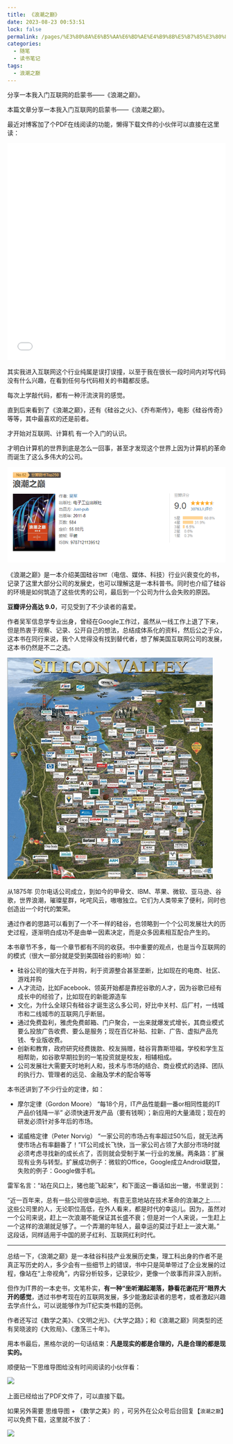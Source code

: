 ```yaml
---
title: 《浪潮之巅》
date: 2023-08-23 00:53:51
lock: false
permalink: /pages/%E3%80%8A%E6%B5%AA%E6%BD%AE%E4%B9%8B%E5%B7%85%E3%80%8B
categories:
  - 随笔
  - 读书笔记
tags:
  - 浪潮之巅
---
```



分享一本我入门互联网的启蒙书——《浪潮之巅》。



本篇文章分享一本我入门互联网的启蒙书——《浪潮之巅》。



最近对博客加了个PDF在线阅读的功能，懒得下载文件的小伙伴可以直接在这里读：

<iframe src="/pdf/《浪潮之巅》完整彩色版.pdf" width="100%" height="500" frameborder="0" > </iframe>

其实我进入互联网这个行业纯属是误打误撞，以至于我在很长一段时间内对写代码没有什么兴趣，在看到任何与代码相关的书籍都反感。

每次上学敲代码，都有一种汗流浃背的感觉。



直到后来看到了《浪潮之巅》，还有《硅谷之火》、《乔布斯传》，电影《硅谷传奇》等等，其中最喜欢的还是前者。



才开始对互联网、计算机 有一个入门的认识。

才明白计算机的世界到底是怎么一回事，甚至才发现这个世界上因为计算机的革命而诞生了这么多伟大的公司。



![](./picture/image-20220217225215356.png)

《浪潮之巅》是一本介绍美国硅谷`TMT`（电信、媒体、科技）行业兴衰变化的书，记录了这里大部分公司的发展史，也可以理解这是一本科普书。同时也介绍了硅谷的环境是如何筑造了这些优秀的公司，最后到一个公司为什么会失败的原因。



**豆瓣评分高达 9.0**，可见受到了不少读者的喜爱。

作者吴军信息学专业出身，曾经在Google工作过，虽然从一线工作上退了下来，但是热衷于观察、记录、公开自己的想法，总结成体系化的资料，然后公之于众，这本书在同行来说，我个人觉得没有找到替代者，想了解美国互联网公司的发展，这本书仍然是不二之选。



<img src="./picture/silicon_valley_company.jpg" style="zoom:50%;" />

从1875年 贝尔电话公司成立，到如今的甲骨文、IBM、苹果、微软、亚马逊、谷歌，世界浪潮，璀璨星群，叱咤风云，嗷嗷独立。它们为人类带来了便利，同时也创造出一个时代的繁荣。



通过作者的思路可以看到了一个不一样的硅谷，也领略到一个个公司发展壮大的历史过程，逐渐明白成功不是由单一因素决定，而是众多因素相互配合产生的。



本书章节不多，每一个章节都有不同的收获。书中重要的观点，也是当今互联网的的模式（很大一部分就是受到美国硅谷的影响）如：

- 硅谷公司的强大在于并购，利于资源整合甚至垄断，比如现在的电商、社区、游戏并购
- 人才流动，比如Facebook、领英开始都是靠挖谷歌的人才，因为谷歌已经有成长中的经验了，比如现在的新能源造车
- 文化，为什么全球只有硅谷才诞生这么多公司，好比中关村、后厂村，一线城市和二线城市的互联网几乎断层。
- 通过免费盈利，雅虎免费邮箱、门户聚合，一出来就爆发式增长，其商业模式要么投放广告收费、要么是服务；现在百亿补贴、拉新、广告、虚拟产品充钱、专业版收费。
- 创新和教育，政府研究经费拨款、校友捐赠，硅谷背靠斯坦福，学校和学生互相帮助，如谷歌早期拉到的一笔投资就是校友，相辅相成。
- 公司发展壮大需要天时地利人和，技术与市场的结合、商业模式的选择、团队的执行力、管理者的远见、金融及学术的配合等等



本书还讲到了不少行业的定律，如：

- 摩尔定律（Gordon Moore） “每18个月，IT产品性能翻一番or相同性能的IT产品价钱降一半” 必须快速开发产品（要有钱啊）；新应用的大量涌现；现在的研发必须针对多年后的市场。

- 诺威格定律（Peter Norvig） “一家公司的市场占有率超过50%后，就无法再使市场占有率翻番了！”IT公司成长飞快，当一家公司占领了大部分市场时就必须考虑寻找新的成长点了，否则就会受制于某一行业的发展。两条路：扩展现有业务与转型。扩展成功例子：微软的Office，Google成立Android联盟，失败的例子：Google做手机。

  

雷军名言：“站在风口上，猪也能飞起来”，和下面这一番话如出一辙，书里说到：

“近一百年来，总有一些公司很幸运地、有意无意地站在技术革命的浪潮之上……这些公司里的人，无论职位高低，在外人看来，都是时代的幸运儿。因为，虽然对一个公司来说，赶上一次浪潮不能保证其长盛不衰；但是对一个人来说，一生赶上一个这样的浪潮就足够了。一个弄潮的年轻人，最幸运的莫过于赶上一波大潮。” 这段话，同样适用于中国的房子红利、互联网红利时代。

---

总结一下，《浪潮之巅》是一本硅谷科技产业发展历史集，理工科出身的作者不是真正写历史的人，多少会有一些细节上的错误，书中只是简单带过了企业发展的过程，像站在“上帝视角”，内容分析较多，记录较少，更像一个故事而非深入剖析。



但作为IT界的一本史书，文笔朴实，**有一种“坐听潮起潮落，静看花谢花开”眼界大开的感觉**，透过书参考现在的互联网发展，多少能激起读者的思考，或者激起兴趣去学点什么，可以说能够作为IT纪实类书籍的范例。



作者还写过《数学之美》、《文明之光》、《大学之路》；和《浪潮之巅》同类型的还有吴晓波的《大败局》、《激荡三十年》。



用本书最后，黑格尔说的一句话结束：**凡是现实的都是合理的，凡是合理的都是现实的。**





顺便贴一下思维导图给没有时间阅读的小伙伴看：

![](https://rainyudianxx.baimuxym.cn/HelloCoder/blog/浪潮之巅.png)



上面已经给出了PDF文件了，可以直接下载。

如果另外需要 思维导图 + 《数学之美》的 ，可另外在公众号后台回复【`浪潮之巅`】可以免费下载，这里就不放了：

![](https://rainyudianxx.baimuxym.cn/HelloCoder/blog/image-20220218004144229.png)